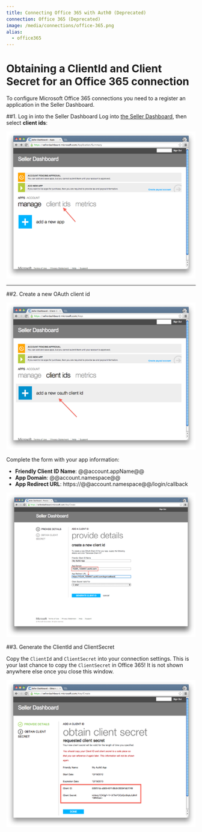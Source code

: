 ```yaml
---
title: Connecting Office 365 with Auth0 (Deprecated)
connection: Office 365 (Deprecated)
image: /media/connections/office-365.png
alias:
  - office365
---
```


# Obtaining a ClientId and Client Secret for an Office 365 connection

To configure Microsoft Office 365 connections you need to a register an application in the Seller Dashboard.

##1. Log in into the Seller Dashboard
Log into [the Seller Dashboard](https://sellerdashboard.microsoft.com), then select __client ids__:

![](/media/articles/connections/enterprise/o365-deprecated/o365-portal-1.png)

---

##2. Create a new OAuth client id

![](/media/articles/connections/enterprise/o365-deprecated/o365-portal-2.png)

Complete the form with your app information:

* **Friendly Client ID Name**: @@account.appName@@
* **App Domain**: @@account.namespace@@
* **App Redirect URL**: https://@@account.namespace@@/login/callback

![](/media/articles/connections/enterprise/o365-deprecated/o365-portal-3.png)

##3. Generate the ClientId and ClientSecret

Copy the `ClientId` and `ClientSecret` into your connection settings. This is your last chance to copy the `ClientSecret` in Office 365! It is not shown anywhere else once you close this window.

![](/media/articles/connections/enterprise/o365-deprecated/o365-portal-4.png)

